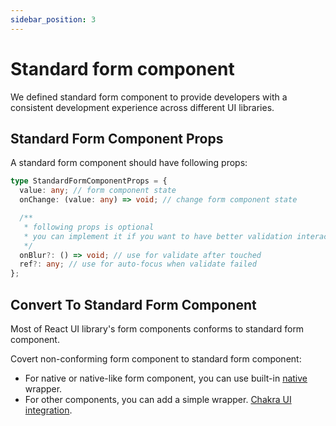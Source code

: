 ```yaml
---
sidebar_position: 3
---
```


# Standard form component

We defined standard form component to provide developers with a consistent development experience across different UI libraries.

## Standard Form Component Props

A standard form component should have following props:

```ts
type StandardFormComponentProps = {
  value: any; // form component state
  onChange: (value: any) => void; // change form component state

  /**
   * following props is optional
   * you can implement it if you want to have better validation interactions
   */
  onBlur?: () => void; // use for validate after touched
  ref?: any; // use for auto-focus when validate failed
};
```

## Convert To Standard Form Component

Most of React UI library's form components conforms to standard form component.

Covert non-conforming form component to standard form component:

- For native or native-like form component, you can use built-in [native](/docs/api) wrapper.
- For other components, you can add a simple wrapper. [Chakra UI integration](/docs/forms/third-party-integration).